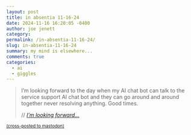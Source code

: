 ```yaml
---
layout: post
title: in absentia 11-16-24
date: 2024-11-16 16:20:05 -0400
author: joe jenett
category: 
permalink: /in-absentia-11-16-24/
slug: in-absentia-11-16-24
summary: my mind is elsewhere...
comments: true
categories:
  - ai
  - giggles
---
```

<blockquote class="quoteback" data-title="I’m looking forward..." data-author="//Brad Enslen" data-avatar="https://micro.blog/bradenslen/avatar.jpg" cite="https://ramblinggit.com/2024/11/15/im-looking-forward.html">
	<p>
		I’m looking forward to the day when my AI chat bot can talk to the service support AI chat bot and they can go around and around together never resolving anything. Good times.
	</p>
	<footer>
		// <cite>
			<a href="https://ramblinggit.com/2024/11/15/im-looking-forward.html">I’m looking forward...</a>
		</cite>
	</footer>
</blockquote>
<a href="https://brid.gy/publish/mastodon"><small>(cross-posted to mastodon)</small></a>